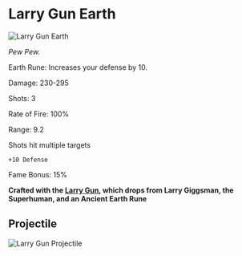 # Larry Gun Earth 

![Larry Gun Earth](https://vwiki.valorserver.com/api/item/picture/Larry%20Gun%20Earth)  

<i> Pew Pew. </i>

Earth Rune: Increases your defense by 10.

Damage: 230-295  

Shots: 3 

Rate of Fire: 100%  

Range: 9.2  

Shots hit multiple targets  

    +10 Defense

Fame Bonus: 15%  

**Crafted with the [Larry Gun](https://wiki-test.valorserver.com/docs/items/weapons/bows/ars/Larry_Gun), which drops from Larry Giggsman, the Superhuman, and an Ancient Earth Rune**

## Projectile 

![Larry Gun Projectile](https://cdn.discordapp.com/attachments/948363279783309403/948382060266004480/unknown.png)
